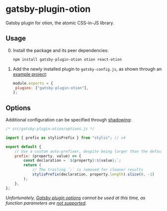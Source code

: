 # gatsby-plugin-otion

Gatsby plugin for otion, the atomic CSS-in-JS library.

## Usage

0. Install the package and its peer dependencies:

   ```sh
   npm install gatsby-plugin-otion otion react-otion
   ```

1. Add the newly installed plugin to `gatsby-config.js`, as shown through an [example project](https://github.com/kripod/otion/tree/master/packages/example-gatsby):

   ```js
   module.exports = {
   	plugins: ["gatsby-plugin-otion"],
   };
   ```

## Options

Additional configuration can be specified through [shadowing](https://www.gatsbyjs.org/blog/2019-04-29-component-shadowing/):

```js
/* src/gatsby-plugin-otion/options.js */

import { prefix as stylisPrefix } from "stylis"; // v4

export default {
	// Use a custom auto-prefixer, despite being larger than the default
	prefix: (property, value) => {
		const declaration = `${property}:${value};`;
		return (
			// The trailing `;` is removed for cleaner results
			stylisPrefix(declaration, property.length).slice(0, -1)
		);
	},
};
```

_Unfortunately, [Gatsby plugin options](https://www.gatsbyjs.org/docs/configuring-usage-with-plugin-options/) cannot be used at this time, as function parameters are [not supported](https://github.com/gatsbyjs/gatsby/issues/14199)._
